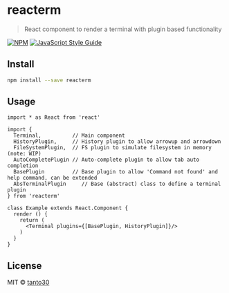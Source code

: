 # reacterm

> React component to render a terminal with plugin based functionality

[![NPM](https://img.shields.io/npm/v/reacterm.svg)](https://www.npmjs.com/package/reacterm) [![JavaScript Style Guide](https://img.shields.io/badge/code_style-standard-brightgreen.svg)](https://standardjs.com)

## Install

```bash
npm install --save reacterm
```

## Usage

```tsx
import * as React from 'react'

import {
  Terminal,          // Main component
  HistoryPlugin,     // History plugin to allow arrowup and arrowdown 
  FileSystemPlugin,  // FS plugin to simulate filesystem in memory (note: WIP)
  AutoCompletePlugin // Auto-complete plugin to allow tab auto completion
  BasePlugin         // Base plugin to allow 'Command not found' and help command, can be extended
  AbsTerminalPlugin     // Base (abstract) class to define a terminal plugin
} from 'reacterm'

class Example extends React.Component {
  render () {
    return (
      <Terminal plugins={[BasePlugin, HistoryPlugin]}/>
    )
  }
}
```

## License

MIT © [tanto30](https://github.com/tanto30)
